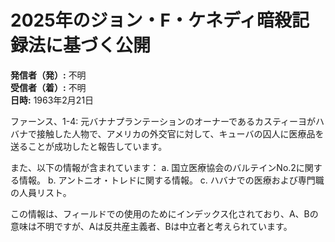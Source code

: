 # 2025年のジョン・F・ケネディ暗殺記録法に基づく公開

**発信者（発）:** 不明  
**受信者（着）:** 不明  
**日時:** 1963年2月21日  

ファーンス、1-4: 元バナナプランテーションのオーナーであるカスティーヨがハバナで接触した人物で、アメリカの外交官に対して、キューバの囚人に医療品を送ることが成功したと報告しています。

また、以下の情報が含まれています：
a. 国立医療協会のバルテインNo.2に関する情報。
b. アントニオ・トレドに関する情報。
c. ハバナでの医療および専門職の人員リスト。

この情報は、フィールドでの使用のためにインデックス化されており、A、Bの意味は不明ですが、Aは反共産主義者、Bは中立者と考えられています。